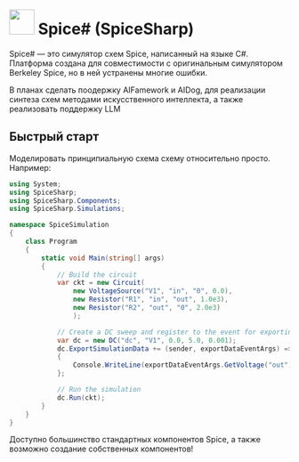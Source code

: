# <img src="https://spicesharp.github.io/SpiceSharp/api/images/logo_full.svg" width="45px" /> Spice# (SpiceSharp)
Spice# — это симулятор схем Spice, написанный на языке C#. Платформа создана для совместимости с оригинальным симулятором Berkeley Spice, но в ней устранены многие ошибки.

В планах сделать поодержку AIFamework и AIDog, для реализации синтеза схем методами искусственного интеллекта, а также реализовать поддержку LLM

##  Быстрый старт
Моделировать принципиальную схема схему относительно просто. Например:

```csharp
using System;
using SpiceSharp;
using SpiceSharp.Components;
using SpiceSharp.Simulations;

namespace SpiceSimulation
{
    class Program
    {
        static void Main(string[] args)
        {
            // Build the circuit
            var ckt = new Circuit(
                new VoltageSource("V1", "in", "0", 0.0),
                new Resistor("R1", "in", "out", 1.0e3),
                new Resistor("R2", "out", "0", 2.0e3)
                );

            // Create a DC sweep and register to the event for exporting simulation data
            var dc = new DC("dc", "V1", 0.0, 5.0, 0.001);
            dc.ExportSimulationData += (sender, exportDataEventArgs) =>
            {
                Console.WriteLine(exportDataEventArgs.GetVoltage("out"));
            };

            // Run the simulation
            dc.Run(ckt);
        }
    }
}
```

Доступно большинство стандартных компонентов Spice, а также возможно создание собственных компонентов!
